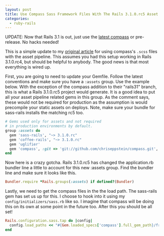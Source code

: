 ```yaml
---
layout: post
title: Use Compass Sass Framework Files With The Rails 3.1.0.rc5 Asset Pipeline
categories: 
  - ruby-rails
---
```


<aside class="flash_info">
  UPDATE: Now that Rails 3.1 is out, just use the <a href="http://rubygems.org/gems/compass">latest compass</a> or pre-release. No hacks needed!
</aside>

<p>
  This is a simple update to my <a href="/2011/05/18/use-compass-sass-framework-files-with-the-rails-3.1-asset-pipeline/">original article</a> for using compass's <code>.scss</code> files with the asset pipeline. This assumes you had this setup working in Rails 3.1.0.rc4, but should be helpful to anybody. The good news is that most everything is wired up.
</p>

<p>
  First, you are going to need to update your Gemfile. Follow the latest conventions and make sure you have a <code>:assets</code> group. Use the example below. With the exception of the compass addition to their "rails31" branch, this is what a Rails 3.1.0.rc5 project would generate. It is a good idea to put all your asset pipeline related gems in this group. As the comment says, these would not be required for production as the assumption is would precompile your static assets on deploys. Note, make sure your bundle for sass-rails installs the matching rc5 too.
</p>


~~~ruby
# Gems used only for assets and not required
# in production environments by default.
group :assets do
  gem 'sass-rails', "~> 3.1.0.rc"
  gem 'coffee-rails', "~> 3.1.0.rc"
  gem 'uglifier'
  gem 'compass', :git => 'git://github.com/chriseppstein/compass.git', :branch => 'rails31'
end
~~~

<p>
  Now here is a crazy gotcha. Rails 3.1.0.rc5 has changed the application.rb bundler line a little to account for this new :assets group. Find the bundler line and make sure it looks like this.
</p>

~~~ruby
Bundler.require *Rails.groups(:assets) if defined?(Bundler)
~~~

<p>
  Lastly, we need to get the compass files in the the load path. The sass-rails gem has set us up for this. I choose to hook into it using my <code>config/initializers/sass.rb</code> like so. I imagine that compass will be doing this on its own at some point in the future too. After this you should be all set!
</p>

~~~ruby
Rails.configuration.sass.tap do |config|
  config.load_paths << "#{Gem.loaded_specs['compass'].full_gem_path}/frameworks/compass/stylesheets"
end
~~~

